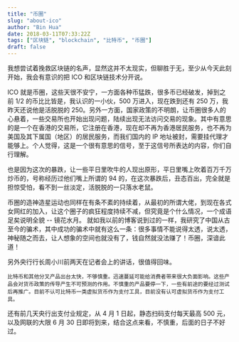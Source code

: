 ```yaml
---
title: "币圈"
slug: "about-ico"
author: "Bin Hua"
date: 2018-03-11T07:33:22Z
tags: ["区块链", "blockchain", "比特币", "币圈"]
draft: false
---
```


我想尝试着挽救区块链的名声，显然这并不太现实，但聊胜于无，至少从今天此刻开始，我会有意识的把 ICO 和区块链技术分开说。

ICO 就是币圈，这些天很不安宁，一方面各种币猛跌，很多币已经破发，掉到之前 1/2 的币比比皆是，我认识的一小伙，500 万进入，现在跌到还有 250 万，我昨天还说他是活脱脱的 250。另外一方面，国家政策的不明朗，让币圈很多人的心悬着，一些交易所也开始出现问题，陆续出现无法访问交易的现象。其中有意思的是一个在香港的交易所，它注册在香港，现在却不再为香港居民服务，也不再为美国及其下属国（地区）的居民服务，而我们国内的 IP 地址被封，需要挂代理才能够上。个人觉得，这是一个很有意思的信号，至于这信号所表达的内容，你们自行理解。

也是因为这次的暴跌，让一些平日里吹牛的人现出原形，平日里嘴上吹着百万千万炒币的，号称经历过他们嘴上所谓的 94 的，在这次暴跌后，丑态百出，完全就是担惊受怕，看不到一丝淡定，活脱脱的一只落水老鼠。

币圈的造神造星运动也同样在有条不紊的持续着，从最初的所谓大佬，到现在各式女网红的加入，让这个圈子的疯狂程度持续不减，但究竟是个什么情况，一个成语足矣说明全貌 -- 镜花水月。
就如我以前的博客说到过的一样，我研究了中国从古至今的骗术，其中成功的骗术中就有这么一条：很多事情不能说得太透，说太透，神秘随之而去，让人想象的空间也就没有了，钱自然就没法赚了！币圈，深谙此道！

另外央行行长周小川前两天在记者会上的讲话，很值得回味。

```
比特币和其他分叉产品出台太快，不够慎重。迅速蔓延可能给消费者带来很大负面影响。这些产品会对货币政策的传导产生不可预测的作用。不慎重的产品要停一下，一些有前途的要经过测试后再推广。目前不认可比特币一类虚拟货币作为支付工具，目前没有认可虚拟货币作为支付工具。
```

还有前几天央行出支付业规定，从 4 月 1 日起，静态扫码支付每天最高 500 元，以及网联的大限 6 月 30 日即将到来，结合这点来看，不慎重，后面的日子不好过。